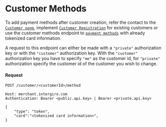 # Customer Methods
To add payment methods after customer creation, refer the contact to the [`Customer page`](../customer-page.html#customer-page), implement [`Customer Registration`](./customer-registration.html#customer-registration) for existing customers or use the customer methods endpoint to [`payment methods`](../reference/customer.html#customermethod) with already tokenized card information.

A request to this endpoint can either be made with a `"private"` authorization key or with the `"customer"` authorization key. 
With the `"customer"` authorization key you have to specify `"me"` as the customer id, for `"private"` authorization specify the customer id of the customer you wish to change.

#### Request
```{1}
POST /customer/<customerId>/method

Host: merchant.intergiro.com
Authentication: Bearer <public.api.key> | Bearer <private.api.key>

{
    "type": "token",
    "card":"<tokenized card information>",
}
```
